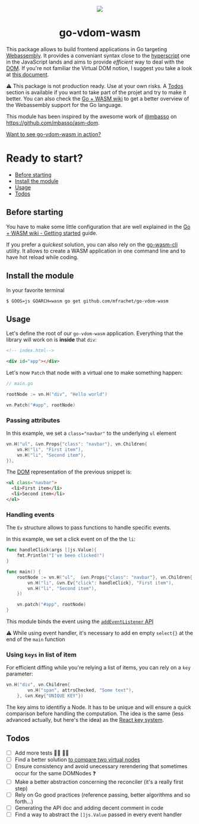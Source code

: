 <p align="center">
<img src="https://i.ibb.co/J5dgL4v/Webp-net-resizeimage.png">
</p>
<h1 align="center">go-vdom-wasm</h1>

This package allows to build frontend applications in Go targeting [Webassembly](https://webassembly.org/). It provides a conveniant syntax close to the [hyperscript](https://github.com/hyperhype/hyperscript) one in the JavaScript lands and aims to provide _efficient_ way to deal with the [DOM](https://developer.mozilla.org/en-US/docs/Web/API/Document_Object_Model). If you're not familiar the Virtual DOM notion, I suggest you take a look at [this document]().

:warning: This package is not production ready. Use at your own risks. A [Todos](#todos) section is available if you want to take part of the projet and try to make it better. You can also check the [Go + WASM wiki](https://github.com/golang/go/wiki/WebAssembly) to get a better overview of the Webassembly support for the Go language.

This module has been inspired by the awesome work of [@mbasso](https://github.com/mbasso) on https://github.com/mbasso/asm-dom.

[Want to see go-vdom-wasm in action?](https://mfrachet.github.io/go-vdom-wasm/)

# Ready to start?

- [Before starting](#before-starting)
- [Install the module](#install-the-module)
- [Usage](#usage)
- [Todos](#todos)

## Before starting

You have to make some little configuration that are well explained in the [Go + WASM wiki - Getting started](https://github.com/golang/go/wiki/WebAssembly#getting-started) guide.

If you prefer a _quickest_ solution, you can also rely on the [go-wasm-cli](https://github.com/mfrachet/go-wasm-cli) utility. It allows to create a WASM application in one command line and to have hot reload while coding.

## Install the module

In your favorite terminal

```shell
$ GOOS=js GOARCH=wasm go get github.com/mfrachet/go-vdom-wasm
```

## Usage

Let's define the root of our `go-vdom-wasm` application. Everything that the library will work on is **inside** that `div`:

```html
<!-- index.html-->

<div id="app"></div>
```

Let's now `Patch` that node with a virtual one to make something happen:

```go
// main.go

rootNode := vn.H("div", "Hello world")

vn.Patch("#app", rootNode)
```

### Passing attributes

In this example, we set a `class="navbar"` to the underlying `ul` element

```go
vn.H("ul", &vn.Props{"class": "navbar"}, vn.Children{
	vn.H("li", "First item"),
	vn.H("li", "Second item"),
}),
```

The [DOM](https://developer.mozilla.org/en-US/docs/Web/API/Document_Object_Model) representation of the previous snippet is:

```html
<ul class="navbar">
  <li>First item</li>
  <li>Second item</li>
</ul>
```

### Handling events

The `Ev` structure allows to pass functions to handle specific events.

In this example, we set a click event on of the the `li`:

```go
func handleClick(args []js.Value){
	fmt.Println("I've been clicked!")
}

func main() {
    rootNode := vn.H("ul",  &vn.Props{"class": "navbar"}, vn.Children{
        vn.H("li", &vn.Ev{"click": handleClick}, "First item"),
        vn.H("li", "Second item"),
	})

	vn.patch("#app", rootNode)
}

```

This module binds the event using the [`addEventListener` API](https://developer.mozilla.org/en-US/docs/Web/API/EventTarget/addEventListener)

:warning: While using event handler, it's necessary to add en empty `select{}` at the end of the `main` function

### Using `keys` in list of item

For efficient diffing while you're relying a list of items, you can rely on a `key` parameter:

```go
vn.H("div", vn.Children{
		vn.H("span", attrsChecked, "Some text"),
	}, &vn.Key{"UNIQUE KEY"})
```

The key aims to identifiy a Node. It has to be unique and will ensure a quick comparison before handling the computation.
The idea is the same (less advanced actually, but here's the idea) as the [React key system](https://reactjs.org/docs/lists-and-keys.html).

## Todos

- [ ] Add more tests :woman_facepalming: :man_facepalming:
- [ ] Find a better solution [to compare two virtual nodes](https://github.com/mfrachet/go-vdom-wasm/blob/bddbb032b6c048cf6ee58368241f4b3d3c427691/vnode.go#L24)
- [ ] Ensure consistency and avoid unecessary rerendering that sometimes occur for the same DOMNodes :question:
- [ ] Make a better abstraction concerning the reconciler (it's a really first step)
- [ ] Rely on Go good practices (reference passing, better algorithms and so forth...)
- [ ] Generating the API doc and adding decent comment in code
- [ ] Find a way to abstract the `[]js.Value` passed in every event handler
